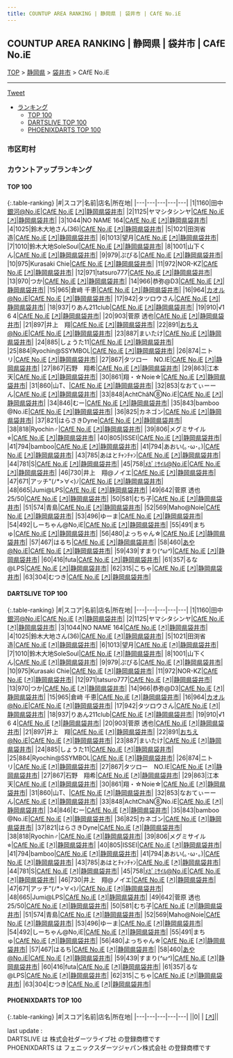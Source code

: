 ```yaml
---
title: COUNTUP AREA RANKING | 静岡県 | 袋井市 | CAfE No.iE
---
```

## COUNTUP AREA RANKING | 静岡県 | 袋井市 | CAfE No.iE

[TOP](/darts/rank/) > [静岡県](/darts/rank/静岡県/) > [袋井市](/darts/rank/静岡県/袋井市/) > CAfE No.iE

___

<a href="https://twitter.com/share?ref_src=twsrc%5Etfw" data-text="COUNTUP AREA RANKING | 静岡県袋井市CAfE No.iE" class="twitter-share-button" data-hashtags="DARTSLIVE,PHOENIXDARTS,darts,ダーツ" data-show-count="false">Tweet</a>

* [ランキング](#カウントアップランキング)
    * [TOP 100](#top-100)
    * [DARTSLIVE TOP 100](#dartslive-top-100)
    * [PHOENIXDARTS TOP 100](#phoenixdarts-top-100)

### 市区町村

<ul>

</ul>

### カウントアップランキング

#### TOP 100



{:.table-ranking}
|#|スコア|名前|店名|所在地|
|---|---|---|---|---|
|1|1160|<span class="rank-name-dl">田中 銀河@No.iE</span>|<a href="/darts/rank/shops/fadb21fa1c3724e80d9b047a20a7ba1e.html">CAfE No.iE</a> <a href="https://search.dartslive.com/jp/shop/fadb21fa1c3724e80d9b047a20a7ba1e">[↗]</a>|<a href="/darts/rank/静岡県/袋井市">静岡県袋井市</a>|
|2|1125|<span class="rank-name-dl">ヤマシタシンヤ</span>|<a href="/darts/rank/shops/fadb21fa1c3724e80d9b047a20a7ba1e.html">CAfE No.iE</a> <a href="https://search.dartslive.com/jp/shop/fadb21fa1c3724e80d9b047a20a7ba1e">[↗]</a>|<a href="/darts/rank/静岡県/袋井市">静岡県袋井市</a>|
|3|1044|<span class="rank-name-dl">NO NAME 164</span>|<a href="/darts/rank/shops/fadb21fa1c3724e80d9b047a20a7ba1e.html">CAfE No.iE</a> <a href="https://search.dartslive.com/jp/shop/fadb21fa1c3724e80d9b047a20a7ba1e">[↗]</a>|<a href="/darts/rank/静岡県/袋井市">静岡県袋井市</a>|
|4|1025|<span class="rank-name-dl">鈴木大地さん(36)</span>|<a href="/darts/rank/shops/fadb21fa1c3724e80d9b047a20a7ba1e.html">CAfE No.iE</a> <a href="https://search.dartslive.com/jp/shop/fadb21fa1c3724e80d9b047a20a7ba1e">[↗]</a>|<a href="/darts/rank/静岡県/袋井市">静岡県袋井市</a>|
|5|1021|<span class="rank-name-dl">田渕省造</span>|<a href="/darts/rank/shops/fadb21fa1c3724e80d9b047a20a7ba1e.html">CAfE No.iE</a> <a href="https://search.dartslive.com/jp/shop/fadb21fa1c3724e80d9b047a20a7ba1e">[↗]</a>|<a href="/darts/rank/静岡県/袋井市">静岡県袋井市</a>|
|6|1013|<span class="rank-name-dl">望月</span>|<a href="/darts/rank/shops/fadb21fa1c3724e80d9b047a20a7ba1e.html">CAfE No.iE</a> <a href="https://search.dartslive.com/jp/shop/fadb21fa1c3724e80d9b047a20a7ba1e">[↗]</a>|<a href="/darts/rank/静岡県/袋井市">静岡県袋井市</a>|
|7|1010|<span class="rank-name-dl">鈴木大地SoleSoul</span>|<a href="/darts/rank/shops/fadb21fa1c3724e80d9b047a20a7ba1e.html">CAfE No.iE</a> <a href="https://search.dartslive.com/jp/shop/fadb21fa1c3724e80d9b047a20a7ba1e">[↗]</a>|<a href="/darts/rank/静岡県/袋井市">静岡県袋井市</a>|
|8|1001|<span class="rank-name-dl">山下くん</span>|<a href="/darts/rank/shops/fadb21fa1c3724e80d9b047a20a7ba1e.html">CAfE No.iE</a> <a href="https://search.dartslive.com/jp/shop/fadb21fa1c3724e80d9b047a20a7ba1e">[↗]</a>|<a href="/darts/rank/静岡県/袋井市">静岡県袋井市</a>|
|9|979|<span class="rank-name-dl">ぷぴる</span>|<a href="/darts/rank/shops/fadb21fa1c3724e80d9b047a20a7ba1e.html">CAfE No.iE</a> <a href="https://search.dartslive.com/jp/shop/fadb21fa1c3724e80d9b047a20a7ba1e">[↗]</a>|<a href="/darts/rank/静岡県/袋井市">静岡県袋井市</a>|
|10|975|<span class="rank-name-dl">Kurasaki Chie</span>|<a href="/darts/rank/shops/fadb21fa1c3724e80d9b047a20a7ba1e.html">CAfE No.iE</a> <a href="https://search.dartslive.com/jp/shop/fadb21fa1c3724e80d9b047a20a7ba1e">[↗]</a>|<a href="/darts/rank/静岡県/袋井市">静岡県袋井市</a>|
|11|972|<span class="rank-name-dl">NOR-KZ</span>|<a href="/darts/rank/shops/fadb21fa1c3724e80d9b047a20a7ba1e.html">CAfE No.iE</a> <a href="https://search.dartslive.com/jp/shop/fadb21fa1c3724e80d9b047a20a7ba1e">[↗]</a>|<a href="/darts/rank/静岡県/袋井市">静岡県袋井市</a>|
|12|971|<span class="rank-name-dl">tatsuro777</span>|<a href="/darts/rank/shops/fadb21fa1c3724e80d9b047a20a7ba1e.html">CAfE No.iE</a> <a href="https://search.dartslive.com/jp/shop/fadb21fa1c3724e80d9b047a20a7ba1e">[↗]</a>|<a href="/darts/rank/静岡県/袋井市">静岡県袋井市</a>|
|13|970|<span class="rank-name-dl">つか</span>|<a href="/darts/rank/shops/fadb21fa1c3724e80d9b047a20a7ba1e.html">CAfE No.iE</a> <a href="https://search.dartslive.com/jp/shop/fadb21fa1c3724e80d9b047a20a7ba1e">[↗]</a>|<a href="/darts/rank/静岡県/袋井市">静岡県袋井市</a>|
|14|966|<span class="rank-name-dl">恭弥@D3</span>|<a href="/darts/rank/shops/fadb21fa1c3724e80d9b047a20a7ba1e.html">CAfE No.iE</a> <a href="https://search.dartslive.com/jp/shop/fadb21fa1c3724e80d9b047a20a7ba1e">[↗]</a>|<a href="/darts/rank/静岡県/袋井市">静岡県袋井市</a>|
|15|965|<span class="rank-name-dl">倉﨑 千恵</span>|<a href="/darts/rank/shops/fadb21fa1c3724e80d9b047a20a7ba1e.html">CAfE No.iE</a> <a href="https://search.dartslive.com/jp/shop/fadb21fa1c3724e80d9b047a20a7ba1e">[↗]</a>|<a href="/darts/rank/静岡県/袋井市">静岡県袋井市</a>|
|16|964|<span class="rank-name-dl">カオル@No.iE</span>|<a href="/darts/rank/shops/fadb21fa1c3724e80d9b047a20a7ba1e.html">CAfE No.iE</a> <a href="https://search.dartslive.com/jp/shop/fadb21fa1c3724e80d9b047a20a7ba1e">[↗]</a>|<a href="/darts/rank/静岡県/袋井市">静岡県袋井市</a>|
|17|942|<span class="rank-name-dl">タツロウさん</span>|<a href="/darts/rank/shops/fadb21fa1c3724e80d9b047a20a7ba1e.html">CAfE No.iE</a> <a href="https://search.dartslive.com/jp/shop/fadb21fa1c3724e80d9b047a20a7ba1e">[↗]</a>|<a href="/darts/rank/静岡県/袋井市">静岡県袋井市</a>|
|18|937|<span class="rank-name-dl">りあん211club</span>|<a href="/darts/rank/shops/fadb21fa1c3724e80d9b047a20a7ba1e.html">CAfE No.iE</a> <a href="https://search.dartslive.com/jp/shop/fadb21fa1c3724e80d9b047a20a7ba1e">[↗]</a>|<a href="/darts/rank/静岡県/袋井市">静岡県袋井市</a>|
|19|910|<span class="rank-name-dl">√1 6 4</span>|<a href="/darts/rank/shops/fadb21fa1c3724e80d9b047a20a7ba1e.html">CAfE No.iE</a> <a href="https://search.dartslive.com/jp/shop/fadb21fa1c3724e80d9b047a20a7ba1e">[↗]</a>|<a href="/darts/rank/静岡県/袋井市">静岡県袋井市</a>|
|20|903|<span class="rank-name-dl">菅原 透也</span>|<a href="/darts/rank/shops/fadb21fa1c3724e80d9b047a20a7ba1e.html">CAfE No.iE</a> <a href="https://search.dartslive.com/jp/shop/fadb21fa1c3724e80d9b047a20a7ba1e">[↗]</a>|<a href="/darts/rank/静岡県/袋井市">静岡県袋井市</a>|
|21|897|<span class="rank-name-dl">井上　翔</span>|<a href="/darts/rank/shops/fadb21fa1c3724e80d9b047a20a7ba1e.html">CAfE No.iE</a> <a href="https://search.dartslive.com/jp/shop/fadb21fa1c3724e80d9b047a20a7ba1e">[↗]</a>|<a href="/darts/rank/静岡県/袋井市">静岡県袋井市</a>|
|22|891|<span class="rank-name-dl">おちえ@No.iE</span>|<a href="/darts/rank/shops/fadb21fa1c3724e80d9b047a20a7ba1e.html">CAfE No.iE</a> <a href="https://search.dartslive.com/jp/shop/fadb21fa1c3724e80d9b047a20a7ba1e">[↗]</a>|<a href="/darts/rank/静岡県/袋井市">静岡県袋井市</a>|
|23|887|<span class="rank-name-dl">まいたけ</span>|<a href="/darts/rank/shops/fadb21fa1c3724e80d9b047a20a7ba1e.html">CAfE No.iE</a> <a href="https://search.dartslive.com/jp/shop/fadb21fa1c3724e80d9b047a20a7ba1e">[↗]</a>|<a href="/darts/rank/静岡県/袋井市">静岡県袋井市</a>|
|24|885|<span class="rank-name-dl">しょうた11</span>|<a href="/darts/rank/shops/fadb21fa1c3724e80d9b047a20a7ba1e.html">CAfE No.iE</a> <a href="https://search.dartslive.com/jp/shop/fadb21fa1c3724e80d9b047a20a7ba1e">[↗]</a>|<a href="/darts/rank/静岡県/袋井市">静岡県袋井市</a>|
|25|884|<span class="rank-name-dl">Ryochin@SSYMBOL</span>|<a href="/darts/rank/shops/fadb21fa1c3724e80d9b047a20a7ba1e.html">CAfE No.iE</a> <a href="https://search.dartslive.com/jp/shop/fadb21fa1c3724e80d9b047a20a7ba1e">[↗]</a>|<a href="/darts/rank/静岡県/袋井市">静岡県袋井市</a>|
|26|874|<span class="rank-name-dl">ニトリ</span>|<a href="/darts/rank/shops/fadb21fa1c3724e80d9b047a20a7ba1e.html">CAfE No.iE</a> <a href="https://search.dartslive.com/jp/shop/fadb21fa1c3724e80d9b047a20a7ba1e">[↗]</a>|<a href="/darts/rank/静岡県/袋井市">静岡県袋井市</a>|
|27|867|<span class="rank-name-dl">タツロー　NO.IE</span>|<a href="/darts/rank/shops/fadb21fa1c3724e80d9b047a20a7ba1e.html">CAfE No.iE</a> <a href="https://search.dartslive.com/jp/shop/fadb21fa1c3724e80d9b047a20a7ba1e">[↗]</a>|<a href="/darts/rank/静岡県/袋井市">静岡県袋井市</a>|
|27|867|<span class="rank-name-dl">石野　翔希</span>|<a href="/darts/rank/shops/fadb21fa1c3724e80d9b047a20a7ba1e.html">CAfE No.iE</a> <a href="https://search.dartslive.com/jp/shop/fadb21fa1c3724e80d9b047a20a7ba1e">[↗]</a>|<a href="/darts/rank/静岡県/袋井市">静岡県袋井市</a>|
|29|863|<span class="rank-name-dl">江本 天</span>|<a href="/darts/rank/shops/fadb21fa1c3724e80d9b047a20a7ba1e.html">CAfE No.iE</a> <a href="https://search.dartslive.com/jp/shop/fadb21fa1c3724e80d9b047a20a7ba1e">[↗]</a>|<a href="/darts/rank/静岡県/袋井市">静岡県袋井市</a>|
|30|861|<span class="rank-name-dl">翔・☆Noie☆</span>|<a href="/darts/rank/shops/fadb21fa1c3724e80d9b047a20a7ba1e.html">CAfE No.iE</a> <a href="https://search.dartslive.com/jp/shop/fadb21fa1c3724e80d9b047a20a7ba1e">[↗]</a>|<a href="/darts/rank/静岡県/袋井市">静岡県袋井市</a>|
|31|860|<span class="rank-name-dl">山T、</span>|<a href="/darts/rank/shops/fadb21fa1c3724e80d9b047a20a7ba1e.html">CAfE No.iE</a> <a href="https://search.dartslive.com/jp/shop/fadb21fa1c3724e80d9b047a20a7ba1e">[↗]</a>|<a href="/darts/rank/静岡県/袋井市">静岡県袋井市</a>|
|32|853|<span class="rank-name-dl">なおてぃーーん</span>|<a href="/darts/rank/shops/fadb21fa1c3724e80d9b047a20a7ba1e.html">CAfE No.iE</a> <a href="https://search.dartslive.com/jp/shop/fadb21fa1c3724e80d9b047a20a7ba1e">[↗]</a>|<a href="/darts/rank/静岡県/袋井市">静岡県袋井市</a>|
|33|848|<span class="rank-name-dl">AchtChâN⑧No.iE</span>|<a href="/darts/rank/shops/fadb21fa1c3724e80d9b047a20a7ba1e.html">CAfE No.iE</a> <a href="https://search.dartslive.com/jp/shop/fadb21fa1c3724e80d9b047a20a7ba1e">[↗]</a>|<a href="/darts/rank/静岡県/袋井市">静岡県袋井市</a>|
|34|846|<span class="rank-name-dl">むー</span>|<a href="/darts/rank/shops/fadb21fa1c3724e80d9b047a20a7ba1e.html">CAfE No.iE</a> <a href="https://search.dartslive.com/jp/shop/fadb21fa1c3724e80d9b047a20a7ba1e">[↗]</a>|<a href="/darts/rank/静岡県/袋井市">静岡県袋井市</a>|
|35|843|<span class="rank-name-dl">bamboo @No.iE</span>|<a href="/darts/rank/shops/fadb21fa1c3724e80d9b047a20a7ba1e.html">CAfE No.iE</a> <a href="https://search.dartslive.com/jp/shop/fadb21fa1c3724e80d9b047a20a7ba1e">[↗]</a>|<a href="/darts/rank/静岡県/袋井市">静岡県袋井市</a>|
|36|825|<span class="rank-name-dl">カネゴン</span>|<a href="/darts/rank/shops/fadb21fa1c3724e80d9b047a20a7ba1e.html">CAfE No.iE</a> <a href="https://search.dartslive.com/jp/shop/fadb21fa1c3724e80d9b047a20a7ba1e">[↗]</a>|<a href="/darts/rank/静岡県/袋井市">静岡県袋井市</a>|
|37|821|<span class="rank-name-dl">はらさきDyne</span>|<a href="/darts/rank/shops/fadb21fa1c3724e80d9b047a20a7ba1e.html">CAfE No.iE</a> <a href="https://search.dartslive.com/jp/shop/fadb21fa1c3724e80d9b047a20a7ba1e">[↗]</a>|<a href="/darts/rank/静岡県/袋井市">静岡県袋井市</a>|
|38|818|<span class="rank-name-dl">Ryochin♂</span>|<a href="/darts/rank/shops/fadb21fa1c3724e80d9b047a20a7ba1e.html">CAfE No.iE</a> <a href="https://search.dartslive.com/jp/shop/fadb21fa1c3724e80d9b047a20a7ba1e">[↗]</a>|<a href="/darts/rank/静岡県/袋井市">静岡県袋井市</a>|
|39|806|<span class="rank-name-dl">メグミサイル⭐︎</span>|<a href="/darts/rank/shops/fadb21fa1c3724e80d9b047a20a7ba1e.html">CAfE No.iE</a> <a href="https://search.dartslive.com/jp/shop/fadb21fa1c3724e80d9b047a20a7ba1e">[↗]</a>|<a href="/darts/rank/静岡県/袋井市">静岡県袋井市</a>|
|40|805|<span class="rank-name-dl">ISSEI</span>|<a href="/darts/rank/shops/fadb21fa1c3724e80d9b047a20a7ba1e.html">CAfE No.iE</a> <a href="https://search.dartslive.com/jp/shop/fadb21fa1c3724e80d9b047a20a7ba1e">[↗]</a>|<a href="/darts/rank/静岡県/袋井市">静岡県袋井市</a>|
|41|794|<span class="rank-name-dl">bamboo</span>|<a href="/darts/rank/shops/fadb21fa1c3724e80d9b047a20a7ba1e.html">CAfE No.iE</a> <a href="https://search.dartslive.com/jp/shop/fadb21fa1c3724e80d9b047a20a7ba1e">[↗]</a>|<a href="/darts/rank/静岡県/袋井市">静岡県袋井市</a>|
|41|794|<span class="rank-name-dl">あおい(｡･ω･｡)</span>|<a href="/darts/rank/shops/fadb21fa1c3724e80d9b047a20a7ba1e.html">CAfE No.iE</a> <a href="https://search.dartslive.com/jp/shop/fadb21fa1c3724e80d9b047a20a7ba1e">[↗]</a>|<a href="/darts/rank/静岡県/袋井市">静岡県袋井市</a>|
|43|785|<span class="rank-name-dl">あはとﾁｬﾝﾁｬﾝ</span>|<a href="/darts/rank/shops/fadb21fa1c3724e80d9b047a20a7ba1e.html">CAfE No.iE</a> <a href="https://search.dartslive.com/jp/shop/fadb21fa1c3724e80d9b047a20a7ba1e">[↗]</a>|<a href="/darts/rank/静岡県/袋井市">静岡県袋井市</a>|
|44|781|<span class="rank-name-dl">S</span>|<a href="/darts/rank/shops/fadb21fa1c3724e80d9b047a20a7ba1e.html">CAfE No.iE</a> <a href="https://search.dartslive.com/jp/shop/fadb21fa1c3724e80d9b047a20a7ba1e">[↗]</a>|<a href="/darts/rank/静岡県/袋井市">静岡県袋井市</a>|
|45|758|<span class="rank-name-dl">ﾒｶﾞﾐｻｲﾙ@No.iE</span>|<a href="/darts/rank/shops/fadb21fa1c3724e80d9b047a20a7ba1e.html">CAfE No.iE</a> <a href="https://search.dartslive.com/jp/shop/fadb21fa1c3724e80d9b047a20a7ba1e">[↗]</a>|<a href="/darts/rank/静岡県/袋井市">静岡県袋井市</a>|
|46|730|<span class="rank-name-dl">井上　翔@ノイエ</span>|<a href="/darts/rank/shops/fadb21fa1c3724e80d9b047a20a7ba1e.html">CAfE No.iE</a> <a href="https://search.dartslive.com/jp/shop/fadb21fa1c3724e80d9b047a20a7ba1e">[↗]</a>|<a href="/darts/rank/静岡県/袋井市">静岡県袋井市</a>|
|47|671|<span class="rank-name-dl">アッチ&quot;(ﾉ*&gt;∀&lt;)ﾉ</span>|<a href="/darts/rank/shops/fadb21fa1c3724e80d9b047a20a7ba1e.html">CAfE No.iE</a> <a href="https://search.dartslive.com/jp/shop/fadb21fa1c3724e80d9b047a20a7ba1e">[↗]</a>|<a href="/darts/rank/静岡県/袋井市">静岡県袋井市</a>|
|48|665|<span class="rank-name-dl">Jumi@LPS</span>|<a href="/darts/rank/shops/fadb21fa1c3724e80d9b047a20a7ba1e.html">CAfE No.iE</a> <a href="https://search.dartslive.com/jp/shop/fadb21fa1c3724e80d9b047a20a7ba1e">[↗]</a>|<a href="/darts/rank/静岡県/袋井市">静岡県袋井市</a>|
|49|642|<span class="rank-name-dl">菅原 透也25/50</span>|<a href="/darts/rank/shops/fadb21fa1c3724e80d9b047a20a7ba1e.html">CAfE No.iE</a> <a href="https://search.dartslive.com/jp/shop/fadb21fa1c3724e80d9b047a20a7ba1e">[↗]</a>|<a href="/darts/rank/静岡県/袋井市">静岡県袋井市</a>|
|50|581|<span class="rank-name-dl">むち子</span>|<a href="/darts/rank/shops/fadb21fa1c3724e80d9b047a20a7ba1e.html">CAfE No.iE</a> <a href="https://search.dartslive.com/jp/shop/fadb21fa1c3724e80d9b047a20a7ba1e">[↗]</a>|<a href="/darts/rank/静岡県/袋井市">静岡県袋井市</a>|
|51|574|<span class="rank-name-dl">青島</span>|<a href="/darts/rank/shops/fadb21fa1c3724e80d9b047a20a7ba1e.html">CAfE No.iE</a> <a href="https://search.dartslive.com/jp/shop/fadb21fa1c3724e80d9b047a20a7ba1e">[↗]</a>|<a href="/darts/rank/静岡県/袋井市">静岡県袋井市</a>|
|52|569|<span class="rank-name-dl">Maho@Noie</span>|<a href="/darts/rank/shops/fadb21fa1c3724e80d9b047a20a7ba1e.html">CAfE No.iE</a> <a href="https://search.dartslive.com/jp/shop/fadb21fa1c3724e80d9b047a20a7ba1e">[↗]</a>|<a href="/darts/rank/静岡県/袋井市">静岡県袋井市</a>|
|53|496|<span class="rank-name-dl">ゆーま</span>|<a href="/darts/rank/shops/fadb21fa1c3724e80d9b047a20a7ba1e.html">CAfE No.iE</a> <a href="https://search.dartslive.com/jp/shop/fadb21fa1c3724e80d9b047a20a7ba1e">[↗]</a>|<a href="/darts/rank/静岡県/袋井市">静岡県袋井市</a>|
|54|492|<span class="rank-name-dl">しーちゃん@No,iE</span>|<a href="/darts/rank/shops/fadb21fa1c3724e80d9b047a20a7ba1e.html">CAfE No.iE</a> <a href="https://search.dartslive.com/jp/shop/fadb21fa1c3724e80d9b047a20a7ba1e">[↗]</a>|<a href="/darts/rank/静岡県/袋井市">静岡県袋井市</a>|
|55|491|<span class="rank-name-dl">まちゅ</span>|<a href="/darts/rank/shops/fadb21fa1c3724e80d9b047a20a7ba1e.html">CAfE No.iE</a> <a href="https://search.dartslive.com/jp/shop/fadb21fa1c3724e80d9b047a20a7ba1e">[↗]</a>|<a href="/darts/rank/静岡県/袋井市">静岡県袋井市</a>|
|56|480|<span class="rank-name-dl">よっちゃん☆</span>|<a href="/darts/rank/shops/fadb21fa1c3724e80d9b047a20a7ba1e.html">CAfE No.iE</a> <a href="https://search.dartslive.com/jp/shop/fadb21fa1c3724e80d9b047a20a7ba1e">[↗]</a>|<a href="/darts/rank/静岡県/袋井市">静岡県袋井市</a>|
|57|467|<span class="rank-name-dl">はるち</span>|<a href="/darts/rank/shops/fadb21fa1c3724e80d9b047a20a7ba1e.html">CAfE No.iE</a> <a href="https://search.dartslive.com/jp/shop/fadb21fa1c3724e80d9b047a20a7ba1e">[↗]</a>|<a href="/darts/rank/静岡県/袋井市">静岡県袋井市</a>|
|58|460|<span class="rank-name-dl">あや@No.iE</span>|<a href="/darts/rank/shops/fadb21fa1c3724e80d9b047a20a7ba1e.html">CAfE No.iE</a> <a href="https://search.dartslive.com/jp/shop/fadb21fa1c3724e80d9b047a20a7ba1e">[↗]</a>|<a href="/darts/rank/静岡県/袋井市">静岡県袋井市</a>|
|59|439|<span class="rank-name-dl">すまり(*^ω^*)</span>|<a href="/darts/rank/shops/fadb21fa1c3724e80d9b047a20a7ba1e.html">CAfE No.iE</a> <a href="https://search.dartslive.com/jp/shop/fadb21fa1c3724e80d9b047a20a7ba1e">[↗]</a>|<a href="/darts/rank/静岡県/袋井市">静岡県袋井市</a>|
|60|416|<span class="rank-name-dl">futa</span>|<a href="/darts/rank/shops/fadb21fa1c3724e80d9b047a20a7ba1e.html">CAfE No.iE</a> <a href="https://search.dartslive.com/jp/shop/fadb21fa1c3724e80d9b047a20a7ba1e">[↗]</a>|<a href="/darts/rank/静岡県/袋井市">静岡県袋井市</a>|
|61|357|<span class="rank-name-dl">るな@LPS</span>|<a href="/darts/rank/shops/fadb21fa1c3724e80d9b047a20a7ba1e.html">CAfE No.iE</a> <a href="https://search.dartslive.com/jp/shop/fadb21fa1c3724e80d9b047a20a7ba1e">[↗]</a>|<a href="/darts/rank/静岡県/袋井市">静岡県袋井市</a>|
|62|315|<span class="rank-name-dl">こちゃ</span>|<a href="/darts/rank/shops/fadb21fa1c3724e80d9b047a20a7ba1e.html">CAfE No.iE</a> <a href="https://search.dartslive.com/jp/shop/fadb21fa1c3724e80d9b047a20a7ba1e">[↗]</a>|<a href="/darts/rank/静岡県/袋井市">静岡県袋井市</a>|
|63|304|<span class="rank-name-dl">むつき</span>|<a href="/darts/rank/shops/fadb21fa1c3724e80d9b047a20a7ba1e.html">CAfE No.iE</a> <a href="https://search.dartslive.com/jp/shop/fadb21fa1c3724e80d9b047a20a7ba1e">[↗]</a>|<a href="/darts/rank/静岡県/袋井市">静岡県袋井市</a>|


#### DARTSLIVE TOP 100



{:.table-ranking}
|#|スコア|名前|店名|所在地|
|---|---|---|---|---|
|1|1160|<span class="rank-name-dl">田中 銀河@No.iE</span>|<a href="/darts/rank/shops/fadb21fa1c3724e80d9b047a20a7ba1e.html">CAfE No.iE</a> <a href="https://search.dartslive.com/jp/shop/fadb21fa1c3724e80d9b047a20a7ba1e">[↗]</a>|<a href="/darts/rank/静岡県/袋井市">静岡県袋井市</a>|
|2|1125|<span class="rank-name-dl">ヤマシタシンヤ</span>|<a href="/darts/rank/shops/fadb21fa1c3724e80d9b047a20a7ba1e.html">CAfE No.iE</a> <a href="https://search.dartslive.com/jp/shop/fadb21fa1c3724e80d9b047a20a7ba1e">[↗]</a>|<a href="/darts/rank/静岡県/袋井市">静岡県袋井市</a>|
|3|1044|<span class="rank-name-dl">NO NAME 164</span>|<a href="/darts/rank/shops/fadb21fa1c3724e80d9b047a20a7ba1e.html">CAfE No.iE</a> <a href="https://search.dartslive.com/jp/shop/fadb21fa1c3724e80d9b047a20a7ba1e">[↗]</a>|<a href="/darts/rank/静岡県/袋井市">静岡県袋井市</a>|
|4|1025|<span class="rank-name-dl">鈴木大地さん(36)</span>|<a href="/darts/rank/shops/fadb21fa1c3724e80d9b047a20a7ba1e.html">CAfE No.iE</a> <a href="https://search.dartslive.com/jp/shop/fadb21fa1c3724e80d9b047a20a7ba1e">[↗]</a>|<a href="/darts/rank/静岡県/袋井市">静岡県袋井市</a>|
|5|1021|<span class="rank-name-dl">田渕省造</span>|<a href="/darts/rank/shops/fadb21fa1c3724e80d9b047a20a7ba1e.html">CAfE No.iE</a> <a href="https://search.dartslive.com/jp/shop/fadb21fa1c3724e80d9b047a20a7ba1e">[↗]</a>|<a href="/darts/rank/静岡県/袋井市">静岡県袋井市</a>|
|6|1013|<span class="rank-name-dl">望月</span>|<a href="/darts/rank/shops/fadb21fa1c3724e80d9b047a20a7ba1e.html">CAfE No.iE</a> <a href="https://search.dartslive.com/jp/shop/fadb21fa1c3724e80d9b047a20a7ba1e">[↗]</a>|<a href="/darts/rank/静岡県/袋井市">静岡県袋井市</a>|
|7|1010|<span class="rank-name-dl">鈴木大地SoleSoul</span>|<a href="/darts/rank/shops/fadb21fa1c3724e80d9b047a20a7ba1e.html">CAfE No.iE</a> <a href="https://search.dartslive.com/jp/shop/fadb21fa1c3724e80d9b047a20a7ba1e">[↗]</a>|<a href="/darts/rank/静岡県/袋井市">静岡県袋井市</a>|
|8|1001|<span class="rank-name-dl">山下くん</span>|<a href="/darts/rank/shops/fadb21fa1c3724e80d9b047a20a7ba1e.html">CAfE No.iE</a> <a href="https://search.dartslive.com/jp/shop/fadb21fa1c3724e80d9b047a20a7ba1e">[↗]</a>|<a href="/darts/rank/静岡県/袋井市">静岡県袋井市</a>|
|9|979|<span class="rank-name-dl">ぷぴる</span>|<a href="/darts/rank/shops/fadb21fa1c3724e80d9b047a20a7ba1e.html">CAfE No.iE</a> <a href="https://search.dartslive.com/jp/shop/fadb21fa1c3724e80d9b047a20a7ba1e">[↗]</a>|<a href="/darts/rank/静岡県/袋井市">静岡県袋井市</a>|
|10|975|<span class="rank-name-dl">Kurasaki Chie</span>|<a href="/darts/rank/shops/fadb21fa1c3724e80d9b047a20a7ba1e.html">CAfE No.iE</a> <a href="https://search.dartslive.com/jp/shop/fadb21fa1c3724e80d9b047a20a7ba1e">[↗]</a>|<a href="/darts/rank/静岡県/袋井市">静岡県袋井市</a>|
|11|972|<span class="rank-name-dl">NOR-KZ</span>|<a href="/darts/rank/shops/fadb21fa1c3724e80d9b047a20a7ba1e.html">CAfE No.iE</a> <a href="https://search.dartslive.com/jp/shop/fadb21fa1c3724e80d9b047a20a7ba1e">[↗]</a>|<a href="/darts/rank/静岡県/袋井市">静岡県袋井市</a>|
|12|971|<span class="rank-name-dl">tatsuro777</span>|<a href="/darts/rank/shops/fadb21fa1c3724e80d9b047a20a7ba1e.html">CAfE No.iE</a> <a href="https://search.dartslive.com/jp/shop/fadb21fa1c3724e80d9b047a20a7ba1e">[↗]</a>|<a href="/darts/rank/静岡県/袋井市">静岡県袋井市</a>|
|13|970|<span class="rank-name-dl">つか</span>|<a href="/darts/rank/shops/fadb21fa1c3724e80d9b047a20a7ba1e.html">CAfE No.iE</a> <a href="https://search.dartslive.com/jp/shop/fadb21fa1c3724e80d9b047a20a7ba1e">[↗]</a>|<a href="/darts/rank/静岡県/袋井市">静岡県袋井市</a>|
|14|966|<span class="rank-name-dl">恭弥@D3</span>|<a href="/darts/rank/shops/fadb21fa1c3724e80d9b047a20a7ba1e.html">CAfE No.iE</a> <a href="https://search.dartslive.com/jp/shop/fadb21fa1c3724e80d9b047a20a7ba1e">[↗]</a>|<a href="/darts/rank/静岡県/袋井市">静岡県袋井市</a>|
|15|965|<span class="rank-name-dl">倉﨑 千恵</span>|<a href="/darts/rank/shops/fadb21fa1c3724e80d9b047a20a7ba1e.html">CAfE No.iE</a> <a href="https://search.dartslive.com/jp/shop/fadb21fa1c3724e80d9b047a20a7ba1e">[↗]</a>|<a href="/darts/rank/静岡県/袋井市">静岡県袋井市</a>|
|16|964|<span class="rank-name-dl">カオル@No.iE</span>|<a href="/darts/rank/shops/fadb21fa1c3724e80d9b047a20a7ba1e.html">CAfE No.iE</a> <a href="https://search.dartslive.com/jp/shop/fadb21fa1c3724e80d9b047a20a7ba1e">[↗]</a>|<a href="/darts/rank/静岡県/袋井市">静岡県袋井市</a>|
|17|942|<span class="rank-name-dl">タツロウさん</span>|<a href="/darts/rank/shops/fadb21fa1c3724e80d9b047a20a7ba1e.html">CAfE No.iE</a> <a href="https://search.dartslive.com/jp/shop/fadb21fa1c3724e80d9b047a20a7ba1e">[↗]</a>|<a href="/darts/rank/静岡県/袋井市">静岡県袋井市</a>|
|18|937|<span class="rank-name-dl">りあん211club</span>|<a href="/darts/rank/shops/fadb21fa1c3724e80d9b047a20a7ba1e.html">CAfE No.iE</a> <a href="https://search.dartslive.com/jp/shop/fadb21fa1c3724e80d9b047a20a7ba1e">[↗]</a>|<a href="/darts/rank/静岡県/袋井市">静岡県袋井市</a>|
|19|910|<span class="rank-name-dl">√1 6 4</span>|<a href="/darts/rank/shops/fadb21fa1c3724e80d9b047a20a7ba1e.html">CAfE No.iE</a> <a href="https://search.dartslive.com/jp/shop/fadb21fa1c3724e80d9b047a20a7ba1e">[↗]</a>|<a href="/darts/rank/静岡県/袋井市">静岡県袋井市</a>|
|20|903|<span class="rank-name-dl">菅原 透也</span>|<a href="/darts/rank/shops/fadb21fa1c3724e80d9b047a20a7ba1e.html">CAfE No.iE</a> <a href="https://search.dartslive.com/jp/shop/fadb21fa1c3724e80d9b047a20a7ba1e">[↗]</a>|<a href="/darts/rank/静岡県/袋井市">静岡県袋井市</a>|
|21|897|<span class="rank-name-dl">井上　翔</span>|<a href="/darts/rank/shops/fadb21fa1c3724e80d9b047a20a7ba1e.html">CAfE No.iE</a> <a href="https://search.dartslive.com/jp/shop/fadb21fa1c3724e80d9b047a20a7ba1e">[↗]</a>|<a href="/darts/rank/静岡県/袋井市">静岡県袋井市</a>|
|22|891|<span class="rank-name-dl">おちえ@No.iE</span>|<a href="/darts/rank/shops/fadb21fa1c3724e80d9b047a20a7ba1e.html">CAfE No.iE</a> <a href="https://search.dartslive.com/jp/shop/fadb21fa1c3724e80d9b047a20a7ba1e">[↗]</a>|<a href="/darts/rank/静岡県/袋井市">静岡県袋井市</a>|
|23|887|<span class="rank-name-dl">まいたけ</span>|<a href="/darts/rank/shops/fadb21fa1c3724e80d9b047a20a7ba1e.html">CAfE No.iE</a> <a href="https://search.dartslive.com/jp/shop/fadb21fa1c3724e80d9b047a20a7ba1e">[↗]</a>|<a href="/darts/rank/静岡県/袋井市">静岡県袋井市</a>|
|24|885|<span class="rank-name-dl">しょうた11</span>|<a href="/darts/rank/shops/fadb21fa1c3724e80d9b047a20a7ba1e.html">CAfE No.iE</a> <a href="https://search.dartslive.com/jp/shop/fadb21fa1c3724e80d9b047a20a7ba1e">[↗]</a>|<a href="/darts/rank/静岡県/袋井市">静岡県袋井市</a>|
|25|884|<span class="rank-name-dl">Ryochin@SSYMBOL</span>|<a href="/darts/rank/shops/fadb21fa1c3724e80d9b047a20a7ba1e.html">CAfE No.iE</a> <a href="https://search.dartslive.com/jp/shop/fadb21fa1c3724e80d9b047a20a7ba1e">[↗]</a>|<a href="/darts/rank/静岡県/袋井市">静岡県袋井市</a>|
|26|874|<span class="rank-name-dl">ニトリ</span>|<a href="/darts/rank/shops/fadb21fa1c3724e80d9b047a20a7ba1e.html">CAfE No.iE</a> <a href="https://search.dartslive.com/jp/shop/fadb21fa1c3724e80d9b047a20a7ba1e">[↗]</a>|<a href="/darts/rank/静岡県/袋井市">静岡県袋井市</a>|
|27|867|<span class="rank-name-dl">タツロー　NO.IE</span>|<a href="/darts/rank/shops/fadb21fa1c3724e80d9b047a20a7ba1e.html">CAfE No.iE</a> <a href="https://search.dartslive.com/jp/shop/fadb21fa1c3724e80d9b047a20a7ba1e">[↗]</a>|<a href="/darts/rank/静岡県/袋井市">静岡県袋井市</a>|
|27|867|<span class="rank-name-dl">石野　翔希</span>|<a href="/darts/rank/shops/fadb21fa1c3724e80d9b047a20a7ba1e.html">CAfE No.iE</a> <a href="https://search.dartslive.com/jp/shop/fadb21fa1c3724e80d9b047a20a7ba1e">[↗]</a>|<a href="/darts/rank/静岡県/袋井市">静岡県袋井市</a>|
|29|863|<span class="rank-name-dl">江本 天</span>|<a href="/darts/rank/shops/fadb21fa1c3724e80d9b047a20a7ba1e.html">CAfE No.iE</a> <a href="https://search.dartslive.com/jp/shop/fadb21fa1c3724e80d9b047a20a7ba1e">[↗]</a>|<a href="/darts/rank/静岡県/袋井市">静岡県袋井市</a>|
|30|861|<span class="rank-name-dl">翔・☆Noie☆</span>|<a href="/darts/rank/shops/fadb21fa1c3724e80d9b047a20a7ba1e.html">CAfE No.iE</a> <a href="https://search.dartslive.com/jp/shop/fadb21fa1c3724e80d9b047a20a7ba1e">[↗]</a>|<a href="/darts/rank/静岡県/袋井市">静岡県袋井市</a>|
|31|860|<span class="rank-name-dl">山T、</span>|<a href="/darts/rank/shops/fadb21fa1c3724e80d9b047a20a7ba1e.html">CAfE No.iE</a> <a href="https://search.dartslive.com/jp/shop/fadb21fa1c3724e80d9b047a20a7ba1e">[↗]</a>|<a href="/darts/rank/静岡県/袋井市">静岡県袋井市</a>|
|32|853|<span class="rank-name-dl">なおてぃーーん</span>|<a href="/darts/rank/shops/fadb21fa1c3724e80d9b047a20a7ba1e.html">CAfE No.iE</a> <a href="https://search.dartslive.com/jp/shop/fadb21fa1c3724e80d9b047a20a7ba1e">[↗]</a>|<a href="/darts/rank/静岡県/袋井市">静岡県袋井市</a>|
|33|848|<span class="rank-name-dl">AchtChâN⑧No.iE</span>|<a href="/darts/rank/shops/fadb21fa1c3724e80d9b047a20a7ba1e.html">CAfE No.iE</a> <a href="https://search.dartslive.com/jp/shop/fadb21fa1c3724e80d9b047a20a7ba1e">[↗]</a>|<a href="/darts/rank/静岡県/袋井市">静岡県袋井市</a>|
|34|846|<span class="rank-name-dl">むー</span>|<a href="/darts/rank/shops/fadb21fa1c3724e80d9b047a20a7ba1e.html">CAfE No.iE</a> <a href="https://search.dartslive.com/jp/shop/fadb21fa1c3724e80d9b047a20a7ba1e">[↗]</a>|<a href="/darts/rank/静岡県/袋井市">静岡県袋井市</a>|
|35|843|<span class="rank-name-dl">bamboo @No.iE</span>|<a href="/darts/rank/shops/fadb21fa1c3724e80d9b047a20a7ba1e.html">CAfE No.iE</a> <a href="https://search.dartslive.com/jp/shop/fadb21fa1c3724e80d9b047a20a7ba1e">[↗]</a>|<a href="/darts/rank/静岡県/袋井市">静岡県袋井市</a>|
|36|825|<span class="rank-name-dl">カネゴン</span>|<a href="/darts/rank/shops/fadb21fa1c3724e80d9b047a20a7ba1e.html">CAfE No.iE</a> <a href="https://search.dartslive.com/jp/shop/fadb21fa1c3724e80d9b047a20a7ba1e">[↗]</a>|<a href="/darts/rank/静岡県/袋井市">静岡県袋井市</a>|
|37|821|<span class="rank-name-dl">はらさきDyne</span>|<a href="/darts/rank/shops/fadb21fa1c3724e80d9b047a20a7ba1e.html">CAfE No.iE</a> <a href="https://search.dartslive.com/jp/shop/fadb21fa1c3724e80d9b047a20a7ba1e">[↗]</a>|<a href="/darts/rank/静岡県/袋井市">静岡県袋井市</a>|
|38|818|<span class="rank-name-dl">Ryochin♂</span>|<a href="/darts/rank/shops/fadb21fa1c3724e80d9b047a20a7ba1e.html">CAfE No.iE</a> <a href="https://search.dartslive.com/jp/shop/fadb21fa1c3724e80d9b047a20a7ba1e">[↗]</a>|<a href="/darts/rank/静岡県/袋井市">静岡県袋井市</a>|
|39|806|<span class="rank-name-dl">メグミサイル⭐︎</span>|<a href="/darts/rank/shops/fadb21fa1c3724e80d9b047a20a7ba1e.html">CAfE No.iE</a> <a href="https://search.dartslive.com/jp/shop/fadb21fa1c3724e80d9b047a20a7ba1e">[↗]</a>|<a href="/darts/rank/静岡県/袋井市">静岡県袋井市</a>|
|40|805|<span class="rank-name-dl">ISSEI</span>|<a href="/darts/rank/shops/fadb21fa1c3724e80d9b047a20a7ba1e.html">CAfE No.iE</a> <a href="https://search.dartslive.com/jp/shop/fadb21fa1c3724e80d9b047a20a7ba1e">[↗]</a>|<a href="/darts/rank/静岡県/袋井市">静岡県袋井市</a>|
|41|794|<span class="rank-name-dl">bamboo</span>|<a href="/darts/rank/shops/fadb21fa1c3724e80d9b047a20a7ba1e.html">CAfE No.iE</a> <a href="https://search.dartslive.com/jp/shop/fadb21fa1c3724e80d9b047a20a7ba1e">[↗]</a>|<a href="/darts/rank/静岡県/袋井市">静岡県袋井市</a>|
|41|794|<span class="rank-name-dl">あおい(｡･ω･｡)</span>|<a href="/darts/rank/shops/fadb21fa1c3724e80d9b047a20a7ba1e.html">CAfE No.iE</a> <a href="https://search.dartslive.com/jp/shop/fadb21fa1c3724e80d9b047a20a7ba1e">[↗]</a>|<a href="/darts/rank/静岡県/袋井市">静岡県袋井市</a>|
|43|785|<span class="rank-name-dl">あはとﾁｬﾝﾁｬﾝ</span>|<a href="/darts/rank/shops/fadb21fa1c3724e80d9b047a20a7ba1e.html">CAfE No.iE</a> <a href="https://search.dartslive.com/jp/shop/fadb21fa1c3724e80d9b047a20a7ba1e">[↗]</a>|<a href="/darts/rank/静岡県/袋井市">静岡県袋井市</a>|
|44|781|<span class="rank-name-dl">S</span>|<a href="/darts/rank/shops/fadb21fa1c3724e80d9b047a20a7ba1e.html">CAfE No.iE</a> <a href="https://search.dartslive.com/jp/shop/fadb21fa1c3724e80d9b047a20a7ba1e">[↗]</a>|<a href="/darts/rank/静岡県/袋井市">静岡県袋井市</a>|
|45|758|<span class="rank-name-dl">ﾒｶﾞﾐｻｲﾙ@No.iE</span>|<a href="/darts/rank/shops/fadb21fa1c3724e80d9b047a20a7ba1e.html">CAfE No.iE</a> <a href="https://search.dartslive.com/jp/shop/fadb21fa1c3724e80d9b047a20a7ba1e">[↗]</a>|<a href="/darts/rank/静岡県/袋井市">静岡県袋井市</a>|
|46|730|<span class="rank-name-dl">井上　翔@ノイエ</span>|<a href="/darts/rank/shops/fadb21fa1c3724e80d9b047a20a7ba1e.html">CAfE No.iE</a> <a href="https://search.dartslive.com/jp/shop/fadb21fa1c3724e80d9b047a20a7ba1e">[↗]</a>|<a href="/darts/rank/静岡県/袋井市">静岡県袋井市</a>|
|47|671|<span class="rank-name-dl">アッチ&quot;(ﾉ*&gt;∀&lt;)ﾉ</span>|<a href="/darts/rank/shops/fadb21fa1c3724e80d9b047a20a7ba1e.html">CAfE No.iE</a> <a href="https://search.dartslive.com/jp/shop/fadb21fa1c3724e80d9b047a20a7ba1e">[↗]</a>|<a href="/darts/rank/静岡県/袋井市">静岡県袋井市</a>|
|48|665|<span class="rank-name-dl">Jumi@LPS</span>|<a href="/darts/rank/shops/fadb21fa1c3724e80d9b047a20a7ba1e.html">CAfE No.iE</a> <a href="https://search.dartslive.com/jp/shop/fadb21fa1c3724e80d9b047a20a7ba1e">[↗]</a>|<a href="/darts/rank/静岡県/袋井市">静岡県袋井市</a>|
|49|642|<span class="rank-name-dl">菅原 透也25/50</span>|<a href="/darts/rank/shops/fadb21fa1c3724e80d9b047a20a7ba1e.html">CAfE No.iE</a> <a href="https://search.dartslive.com/jp/shop/fadb21fa1c3724e80d9b047a20a7ba1e">[↗]</a>|<a href="/darts/rank/静岡県/袋井市">静岡県袋井市</a>|
|50|581|<span class="rank-name-dl">むち子</span>|<a href="/darts/rank/shops/fadb21fa1c3724e80d9b047a20a7ba1e.html">CAfE No.iE</a> <a href="https://search.dartslive.com/jp/shop/fadb21fa1c3724e80d9b047a20a7ba1e">[↗]</a>|<a href="/darts/rank/静岡県/袋井市">静岡県袋井市</a>|
|51|574|<span class="rank-name-dl">青島</span>|<a href="/darts/rank/shops/fadb21fa1c3724e80d9b047a20a7ba1e.html">CAfE No.iE</a> <a href="https://search.dartslive.com/jp/shop/fadb21fa1c3724e80d9b047a20a7ba1e">[↗]</a>|<a href="/darts/rank/静岡県/袋井市">静岡県袋井市</a>|
|52|569|<span class="rank-name-dl">Maho@Noie</span>|<a href="/darts/rank/shops/fadb21fa1c3724e80d9b047a20a7ba1e.html">CAfE No.iE</a> <a href="https://search.dartslive.com/jp/shop/fadb21fa1c3724e80d9b047a20a7ba1e">[↗]</a>|<a href="/darts/rank/静岡県/袋井市">静岡県袋井市</a>|
|53|496|<span class="rank-name-dl">ゆーま</span>|<a href="/darts/rank/shops/fadb21fa1c3724e80d9b047a20a7ba1e.html">CAfE No.iE</a> <a href="https://search.dartslive.com/jp/shop/fadb21fa1c3724e80d9b047a20a7ba1e">[↗]</a>|<a href="/darts/rank/静岡県/袋井市">静岡県袋井市</a>|
|54|492|<span class="rank-name-dl">しーちゃん@No,iE</span>|<a href="/darts/rank/shops/fadb21fa1c3724e80d9b047a20a7ba1e.html">CAfE No.iE</a> <a href="https://search.dartslive.com/jp/shop/fadb21fa1c3724e80d9b047a20a7ba1e">[↗]</a>|<a href="/darts/rank/静岡県/袋井市">静岡県袋井市</a>|
|55|491|<span class="rank-name-dl">まちゅ</span>|<a href="/darts/rank/shops/fadb21fa1c3724e80d9b047a20a7ba1e.html">CAfE No.iE</a> <a href="https://search.dartslive.com/jp/shop/fadb21fa1c3724e80d9b047a20a7ba1e">[↗]</a>|<a href="/darts/rank/静岡県/袋井市">静岡県袋井市</a>|
|56|480|<span class="rank-name-dl">よっちゃん☆</span>|<a href="/darts/rank/shops/fadb21fa1c3724e80d9b047a20a7ba1e.html">CAfE No.iE</a> <a href="https://search.dartslive.com/jp/shop/fadb21fa1c3724e80d9b047a20a7ba1e">[↗]</a>|<a href="/darts/rank/静岡県/袋井市">静岡県袋井市</a>|
|57|467|<span class="rank-name-dl">はるち</span>|<a href="/darts/rank/shops/fadb21fa1c3724e80d9b047a20a7ba1e.html">CAfE No.iE</a> <a href="https://search.dartslive.com/jp/shop/fadb21fa1c3724e80d9b047a20a7ba1e">[↗]</a>|<a href="/darts/rank/静岡県/袋井市">静岡県袋井市</a>|
|58|460|<span class="rank-name-dl">あや@No.iE</span>|<a href="/darts/rank/shops/fadb21fa1c3724e80d9b047a20a7ba1e.html">CAfE No.iE</a> <a href="https://search.dartslive.com/jp/shop/fadb21fa1c3724e80d9b047a20a7ba1e">[↗]</a>|<a href="/darts/rank/静岡県/袋井市">静岡県袋井市</a>|
|59|439|<span class="rank-name-dl">すまり(*^ω^*)</span>|<a href="/darts/rank/shops/fadb21fa1c3724e80d9b047a20a7ba1e.html">CAfE No.iE</a> <a href="https://search.dartslive.com/jp/shop/fadb21fa1c3724e80d9b047a20a7ba1e">[↗]</a>|<a href="/darts/rank/静岡県/袋井市">静岡県袋井市</a>|
|60|416|<span class="rank-name-dl">futa</span>|<a href="/darts/rank/shops/fadb21fa1c3724e80d9b047a20a7ba1e.html">CAfE No.iE</a> <a href="https://search.dartslive.com/jp/shop/fadb21fa1c3724e80d9b047a20a7ba1e">[↗]</a>|<a href="/darts/rank/静岡県/袋井市">静岡県袋井市</a>|
|61|357|<span class="rank-name-dl">るな@LPS</span>|<a href="/darts/rank/shops/fadb21fa1c3724e80d9b047a20a7ba1e.html">CAfE No.iE</a> <a href="https://search.dartslive.com/jp/shop/fadb21fa1c3724e80d9b047a20a7ba1e">[↗]</a>|<a href="/darts/rank/静岡県/袋井市">静岡県袋井市</a>|
|62|315|<span class="rank-name-dl">こちゃ</span>|<a href="/darts/rank/shops/fadb21fa1c3724e80d9b047a20a7ba1e.html">CAfE No.iE</a> <a href="https://search.dartslive.com/jp/shop/fadb21fa1c3724e80d9b047a20a7ba1e">[↗]</a>|<a href="/darts/rank/静岡県/袋井市">静岡県袋井市</a>|
|63|304|<span class="rank-name-dl">むつき</span>|<a href="/darts/rank/shops/fadb21fa1c3724e80d9b047a20a7ba1e.html">CAfE No.iE</a> <a href="https://search.dartslive.com/jp/shop/fadb21fa1c3724e80d9b047a20a7ba1e">[↗]</a>|<a href="/darts/rank/静岡県/袋井市">静岡県袋井市</a>|


#### PHOENIXDARTS TOP 100



{:.table-ranking}
|#|スコア|名前|店名|所在地|
|---|---|---|---|---|
||0|<span class="rank-name-dl"> </span>|<a href="/darts/rank/shops/.html"></a> <a href="">[↗]</a>|<a href="/darts/rank//"></a>|


<div class="footer border-top border-gray-light mt-5 pt-3 text-right text-gray">
    last update : <span style="font-weight: italic" id="foot_last_modified"></span><br />
    DARTSLIVE は 株式会社ダーツライブ社 の登録商標です<br />
    PHOENIXDARTS は フェニックスダーツジャパン株式会社 の登録商標です<br />
</div>

<script src="https://cdnjs.cloudflare.com/ajax/libs/jquery.tablesorter/2.31.3/js/jquery.tablesorter.min.js" integrity="sha512-qzgd5cYSZcosqpzpn7zF2ZId8f/8CHmFKZ8j7mU4OUXTNRd5g+ZHBPsgKEwoqxCtdQvExE5LprwwPAgoicguNg==" crossorigin="anonymous" referrerpolicy="no-referrer"></script>
<link rel="stylesheet" href="https://cdnjs.cloudflare.com/ajax/libs/jquery.tablesorter/2.31.3/css/theme.default.min.css" integrity="sha512-wghhOJkjQX0Lh3NSWvNKeZ0ZpNn+SPVXX1Qyc9OCaogADktxrBiBdKGDoqVUOyhStvMBmJQ8ZdMHiR3wuEq8+w==" crossorigin="anonymous" referrerpolicy="no-referrer" />
<script>
$(function() {
    $(".table-ranking").tablesorter({sortList:[[0, 0]]});
    $("#foot_last_modified").text(formatDate(new Date(document.lastModified), 'yyyy-MM-dd HH:mm:ss'));
});
</script>

<script async src="https://platform.twitter.com/widgets.js" charset="utf-8"></script>
